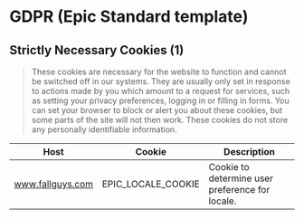 # GDPR (Epic Standard template)

## Strictly Necessary Cookies (1)

> These cookies are necessary for the website to function and cannot be switched off in our systems. They are usually only set in response to actions made by you which amount to a request for services, such as setting your privacy preferences, logging in or filling in forms. You can set your browser to block or alert you about these cookies, but some parts of the site will not then work. These cookies do not store any personally identifiable information.

| Host | Cookie | Description |
| ---- | ------ | ----------- |
| www.fallguys.com | EPIC_LOCALE_COOKIE | Cookie to determine user preference for locale. |

